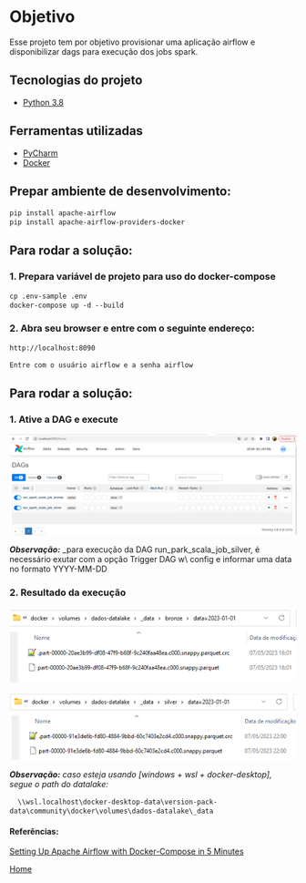 # Objetivo

Esse projeto tem por objetivo provisionar uma aplicação airflow e disponibilizar dags para execução dos jobs spark.

## Tecnologias do projeto
  - [Python 3.8](https://www.python.org/downloads/release/python-380/)

## Ferramentas utilizadas
- [PyCharm](https://www.jetbrains.com/pycharm/download/#section=windows)
- [Docker](https://docs.docker.com/compose/install/)


## Prepar ambiente de desenvolvimento:
```
pip install apache-airflow
pip install apache-airflow-providers-docker
```

## Para rodar a solução:
### 1. Prepara variável de projeto para uso do docker-compose
```
cp .env-sample .env
docker-compose up -d --build
```
### 2. Abra seu browser e entre com o seguinte endereço:
```
http://localhost:8090
```
```
Entre com o usuário airflow e a senha airflow
```

## Para rodar a solução:

### 1. Ative a DAG e execute
![img.png](img/img.png)

***Observação:*** _para execução da DAG run_park_scala_job_silver, é necessário exutar com a opção Trigger DAG w\ config e informar uma data no formato YYYY-MM-DD


### 2. Resultado da execução
![img_1.png](img/img_1.png)

![img_2.png](img/img_2.png)


***Observação:*** _caso esteja usando [windows + wsl + docker-desktop], segue o path do datalake:_
```
  \\wsl.localhost\docker-desktop-data\version-pack-data\community\docker\volumes\dados-datalake\_data
```

#### Referências:

[Setting Up Apache Airflow with Docker-Compose in 5 Minutes](https://towardsdatascience.com/setting-up-apache-airflow-with-docker-compose-in-5-minutes-56a1110f4122)

[Home](https://github.com/wesleyst5/case-data-engineer-experian)




